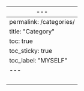| ---                     |
| ----------------------- |
| permalink: /categories/ |
| title: "Category"       |
| toc: true               |
| toc_sticky: true        |
| toc_label: "MYSELF"     |
| ---                     |
|                         |
|                         |
|                         |
|                         |
